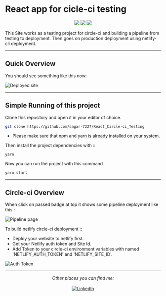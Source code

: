 # React app for cicle-ci testing

<p align="center">
<img src="https://img.shields.io/badge/react-%2320232a.svg?style=for-the-badge&logo=react&logoColor=%2361DAFB"/>
<a href="https://dl.circleci.com/status-badge/redirect/gh/sagar-7227/React_Circle-ci_Testing/tree/react-test"><img src="https://dl.circleci.com/status-badge/img/gh/sagar-7227/React_Circle-ci_Testing/tree/react-test.svg?style=svg"/></a>
<img src="https://img.shields.io/badge/netlify-%23000000.svg?style=for-the-badge&logo=netlify&logoColor=#00C7B7"/>
</p>

This Site works as a testing project for circle-ci and building a pipeline from testing to deployment. Then goes on production deployment using netlify-cli deployment.

---
## Quick Overview

You should see something like this now:

![Deployed site](https://firebasestorage.googleapis.com/v0/b/fir-e1cc4.appspot.com/o/circleci-site.PNG?alt=media&token=5de8dc42-e550-4446-bd87-6be45d17fcda)

---

## Simple Running of this project

Clone this repository and open it in your editor of choice.
```bash
git clone https://github.com/sagar-7227/React_Circle-ci_Testing
```

* Please make sure that npm and yarn is already installed on your system.

Then install the project dependencies with ::

```
yarn
```

Now you can run the project with this command

```
yarn start
```
---
## Circle-ci Overview

When click on passed badge at top it shows some pipeline deployment like this :

![Pipeline page](https://firebasestorage.googleapis.com/v0/b/fir-e1cc4.appspot.com/o/pipeline.PNG?alt=media&token=2d5210a6-931e-4de7-b6eb-87b3093b79d5)

To build netlify circle-ci deployment ::
* Deploy your website to netlify first.
* Get your Netlify auth token and Site Id.
* Add Token to your circle-ci environment variables with named 'NETLIFY_AUTH_TOKEN' and 'NETLIFY_SITE_ID'.

![Auth Token](https://firebasestorage.googleapis.com/v0/b/fir-e1cc4.appspot.com/o/auth_token.PNG?alt=media&token=dc504472-d440-42fe-a1e1-d1d8ae409db6)

---
<div align="center">
<i>Other places you can find me:</i><br> 
<br>
<a href="https://www.linkedin.com/in/sagar-vashnav/" target="_blank"><img src="https://img.shields.io/badge/linkedin-%230077B5.svg?style=for-the-badge&logo=linkedin&logoColor=white" alt="LinkedIn"></a>
</div>
